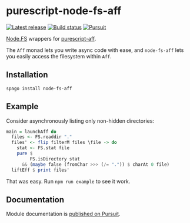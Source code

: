 # purescript-node-fs-aff

[![Latest release](http://img.shields.io/github/release/purescript-node/purescript-node-fs-aff.svg)](https://github.com/purescript-node/purescript-node-fs-aff/releases)
[![Build status](https://github.com/purescript-node/purescript-node-fs-aff/workflows/CI/badge.svg?branch=master)](https://github.com/purescript-node/purescript-node-fs-aff/actions?query=workflow%3ACI+branch%3Amaster)
[![Pursuit](https://pursuit.purescript.org/packages/purescript-node-fs-aff/badge)](https://pursuit.purescript.org/packages/purescript-node-fs-aff)

[Node.FS][node.fs] wrappers for [purescript-aff][aff].

The `Aff` monad lets you write async code with ease, and `node-fs-aff` lets you easily access the filesystem within `Aff`.

## Installation

```
spago install node-fs-aff
```

## Example

Consider asynchronously listing only non-hidden directories:

```purescript
main = launchAff do
  files <- FS.readdir "."
  files' <- flip filterM files \file -> do
    stat <- FS.stat file
    pure $
         FS.isDirectory stat
      && (maybe false (fromChar >>> (/= ".")) $ charAt 0 file)
  liftEff $ print files'
```

That was easy. Run `npm run example` to see it work.

## Documentation

Module documentation is [published on Pursuit](http://pursuit.purescript.org/packages/purescript-node-fs-aff).

[node.fs]: http://github.com/purescript-node/purescript-node-fs
[aff]: https://github.com/slamdata/purescript-aff
